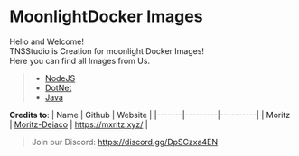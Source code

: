 # MoonlightDocker Images

Hello and Welcome!<br>
TNSStudio is Creation for moonlight Docker Images!<br>
Here you can find all Images from Us.

> - [NodeJS](/runtimes/nodejs/readme.md)
> - [DotNet](/runtimes/dotnet/readme.md)
> - [Java](/runtimes/java/readme.md)



**Credits to**: 
|  Name | Github  |  Website |
|-------|---------|----------|
|  Moritz |  [Moritz-Deiaco](https://github.com/Moritz-Deiaco) | https://mxritz.xyz/  |  


> Join our Discord: https://discord.gg/DpSCzxa4EN
